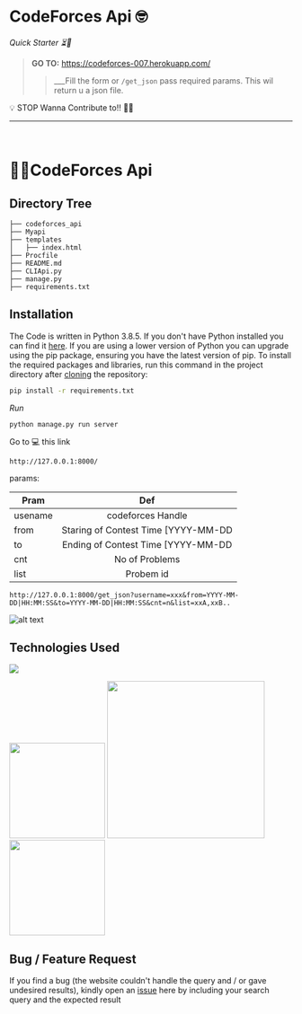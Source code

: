 # CodeForces Api 🤓

*Quick Starter ⏳💨*
> **GO TO:** https://codeforces-007.herokuapp.com/
> > ___Fill the form or `/get_json` pass required params.
> > This wil return u a json file.

💡 STOP Wanna Contribute to!! 🛑🛑

---
<br>

# 👩‍💻CodeForces Api



## Directory Tree 
```
├── codeforces_api 
├── Myapi
├── templates
│   ├── index.html
├── Procfile
├── README.md
├── CLIApi.py
├── manage.py
├── requirements.txt
```
## Installation
The Code is written in Python 3.8.5. If you don't have Python installed you can find it [here](https://www.python.org/downloads/). If you are using a lower version of Python you can upgrade using the pip package, ensuring you have the latest version of pip. To install the required packages and libraries, run this command in the project directory after [cloning](https://www.howtogeek.com/451360/how-to-clone-a-github-repository/) the repository:
```bash
pip install -r requirements.txt
```
*Run*
```
python manage.py run server
```

Go to 💻 this link 
```
http://127.0.0.1:8000/
```
params:

| Pram      | Def                                                |  
| --------- |:--------------------------------------------------:| 
| usename   | codeforces Handle                                  |
| from      | Staring of Contest Time [YYYY-MM-DD|HH:MM:SS]      | 
| to        | Ending of Contest Time  [YYYY-MM-DD|HH:MM:SS]      | 
|cnt	      | No of Problems                                     |
|list       | Probem id                                          |


```
http://127.0.0.1:8000/get_json?username=xxx&from=YYYY-MM-DD|HH:MM:SS&to=YYYY-MM-DD|HH:MM:SS&cnt=n&list=xxA,xxB..
```


![alt text](https://github.com/jyothiprakashpanaik/codechef_api/blob/8b541ef736e599ecb360e4681b5eef94c2a1cd17/Screenshot%202021-09-05%20213220.png "Request Pic")

## Technologies Used

![](https://forthebadge.com/images/badges/made-with-python.svg)

[<img target="_blank" src="https://twilio-cms-prod.s3.amazonaws.com/images/django-dark.width-808.png" width=170>](https://www.djangoproject.com/) [<img target="_blank" src="https://number1.co.za/wp-content/uploads/2017/10/gunicorn_logo-300x85.png" width=280>](https://gunicorn.org) [<img target="_blank" src="https://upload.wikimedia.org/wikipedia/commons/a/aa/Requests_Python_Logo.png" width=170>](https://docs.python-requests.org/en/master/) 


## Bug / Feature Request

If you find a bug (the website couldn't handle the query and / or gave undesired results), kindly open an [issue](https://github.com/jyothiprakashpanaik/Codeforces_API/issues) here by including your search query and the expected result
